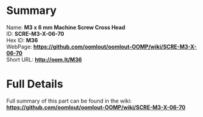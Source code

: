 
Summary
=================
  
Name: __M3 x 6 mm Machine Screw Cross Head__    
ID: __SCRE-M3-X-06-70__   
Hex ID: __M36__   
WebPage: __https://github.com/oomlout/oomlout-OOMP/wiki/SCRE-M3-X-06-70__   
Short URL: __http://oom.lt/M36__   

Full Details
==========================
Full summary of this part can be found in the wiki:   
__https://github.com/oomlout/oomlout-OOMP/wiki/SCRE-M3-X-06-70__    


